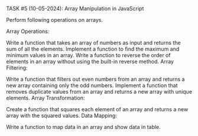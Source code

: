 TASK #5 (10-05-2024): Array Manipulation in JavaScript

Perform following operations on arrays.

Array Operations:

Write a function that takes an array of numbers as input and returns the sum of all the elements.
Implement a function to find the maximum and minimum values in an array.
Write a function to reverse the order of elements in an array without using the built-in reverse method.
Array Filtering:

Write a function that filters out even numbers from an array and returns a new array containing only the odd numbers.
Implement a function that removes duplicate values from an array and returns a new array with unique elements.
Array Transformation:

Create a function that squares each element of an array and returns a new array with the squared values.
Data Mapping:

Write a function to map data in an array and show data in table.
